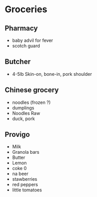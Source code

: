 # Groceries

## Pharmacy

- baby advil for fever
- scotch guard

## Butcher

- 4-5lb Skin-on, bone-in, pork shoulder

## Chinese grocery

- noodles (frozen ?)
- dumplings
- Noodles Raw
- duck, pork

## Provigo

- Milk
- Granola bars
- Butter
- Lemon
- coke 0
- na beer
- stawberries
- red peppers
- little tomatoes

